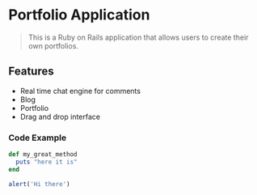 # Portfolio Application

> This is a Ruby on Rails application that allows users to create their own portfolios.

## Features

- Real time chat engine for comments
- Blog 
- Portfolio
- Drag and drop interface

### Code Example

```ruby
def my_great_method
  puts "here it is"
end
```

```javascript
alert('Hi there')
```



